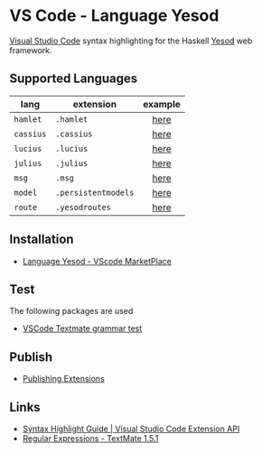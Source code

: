 # VS Code - Language Yesod

<!-- [![VSCode language Yesod CI](https://github.com/e-bigmoon/vscode-language-yesod/actions/workflows/vscode-language-yesod-ci.yml/badge.svg?branch=master)](https://github.com/e-bigmoon/vscode-language-yesod/actions/workflows/vscode-language-yesod-ci.yml)
[#23](https://github.com/e-bigmoon/vscode-language-yesod/issues/23) -->

[Visual Studio Code](https://code.visualstudio.com/) syntax highlighting for the Haskell [Yesod](https://www.yesodweb.com/) web framework.

## Supported Languages

lang | extension | example
-----|-----------|:----------:
`hamlet`  | `.hamlet` | [here][hamlet]
`cassius` | `.cassius` | [here][cassius]
`lucius` | `.lucius` | [here][lucius]
`julius` | `.julius` | [here][julius]
`msg` | `.msg` | [here][msg]
`model` | `.persistentmodels` | [here][model]
`route` | `.yesodroutes` | [here][route]

[hamlet]:  https://github.com/e-bigmoon/vscode-language-yesod/tree/master/sample/sample.hamlet
[cassius]: https://github.com/e-bigmoon/vscode-language-yesod/tree/master/sample/sample.cassius
[lucius]:  https://github.com/e-bigmoon/vscode-language-yesod/tree/master/sample/sample.lucius
[julius]:  https://github.com/e-bigmoon/vscode-language-yesod/tree/master/sample/sample.julius
[msg]:     https://github.com/e-bigmoon/vscode-language-yesod/tree/master/sample/sample.msg
[model]:   https://github.com/e-bigmoon/vscode-language-yesod/tree/master/sample/sample.persistentmodels
[route]:   https://github.com/e-bigmoon/vscode-language-yesod/tree/master/sample/sample.yesodroutes

## Installation

- [Language Yesod - VScode MarketPlace](https://marketplace.visualstudio.com/items?itemName=BIGMOON.language-yesod)

## Test

The following packages are used

- [VSCode Textmate grammar test](https://github.com/PanAeon/vscode-tmgrammar-test)

## Publish

- [Publishing Extensions](https://code.visualstudio.com/api/working-with-extensions/publishing-extension)

## Links

- [Syntax Highlight Guide | Visual Studio Code Extension API](https://code.visualstudio.com/api/language-extensions/syntax-highlight-guide)
- [Regular Expressions - TextMate 1.5.1](https://macromates.com/manual/en/regular_expressions)